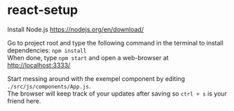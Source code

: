 # react-setup
Install Node.js https://nodejs.org/en/download/

Go to project root and type the following command in the terminal to install dependencies: `npm install`  
When done, type `npm start` and open a web-browser at <http://localhost:3333/>  

Start messing around with the exempel component by editing `./src/js/components/App.js`.  
The browser will keep track of your updates after saving so `ctrl + s` is your friend here.
